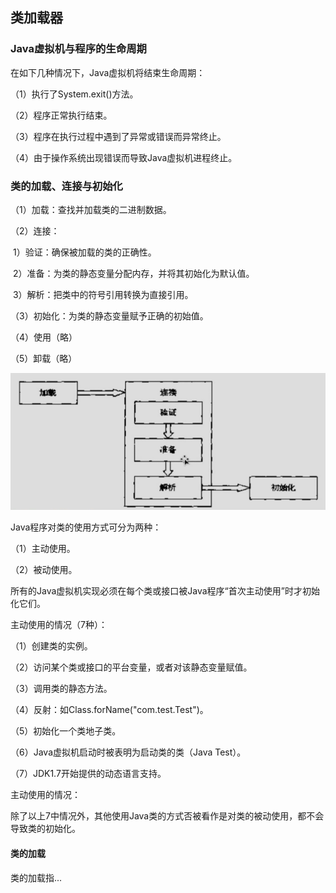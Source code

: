## 类加载器

### Java虚拟机与程序的生命周期

在如下几种情况下，Java虚拟机将结束生命周期：

（1）执行了System.exit()方法。

（2）程序正常执行结束。

（3）程序在执行过程中遇到了异常或错误而异常终止。

（4）由于操作系统出现错误而导致Java虚拟机进程终止。

### 类的加载、连接与初始化

（1）加载：查找并加载类的二进制数据。

（2）连接：

​	1）验证：确保被加载的类的正确性。

​	2）准备：为类的静态变量分配内存，并将其初始化为默认值。

​	3）解析：把类中的符号引用转换为直接引用。

（3）初始化：为类的静态变量赋予正确的初始值。

（4）使用（略）

（5）卸载（略）

![](./images/类的加载、解析、初始化的过程.png)



Java程序对类的使用方式可分为两种：

（1）主动使用。

（2）被动使用。

所有的Java虚拟机实现必须在每个类或接口被Java程序“首次主动使用”时才初始化它们。

主动使用的情况（7种）：

（1）创建类的实例。

（2）访问某个类或接口的平台变量，或者对该静态变量赋值。

（3）调用类的静态方法。

（4）反射：如Class.forName("com.test.Test")。

（5）初始化一个类地子类。

（6）Java虚拟机启动时被表明为启动类的类（Java Test）。

（7）JDK1.7开始提供的动态语言支持。

主动使用的情况：

除了以上7中情况外，其他使用Java类的方式否被看作是对类的被动使用，都不会导致类的初始化。

#### 类的加载

类的加载指...